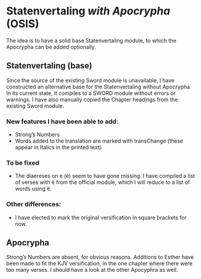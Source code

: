 # Statenvertaling *with Apocrypha* (OSIS)

The idea is to have a solid base Statenvertaling module, to which the Apocrypha can be added optionally.

## Statenvertaling (base)
Since the source of the existing Sword module is unavailable, I have constructed an alternative base for the Statenvertaling without Apocrypha. In its current state, it compiles to a SWORD module without errors or warnings. I have also manually copied the Chapter headings from the existing Sword module.

### New features I have been able to add:
* Strong’s Numbers
* Words added to the translation are marked with transChange (these appear in Italics in the printed text)

### To be fixed
* The diaereses on e (ë) seem to have gone missing. I have compiled a list of verses with ë from the official module, which I will reduce to a list of words using ë.

### Other differences:
* I have elected to mark the original versification in square brackets for now.

## Apocrypha
Strong’s Numbers are absent, for obvious reasons. Additions to Esther have been made to fit the KJV versification, in the one chapter where there were too many verses. I should have a look at the other Apocyphra as well.
